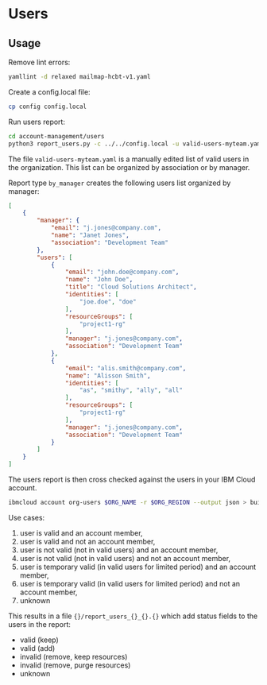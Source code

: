 # Users

## Usage

Remove lint errors:

```bash
yamllint -d relaxed mailmap-hcbt-v1.yaml
```

Create a config.local file:

```bash
cp config config.local
```

Run users report:

```bash
cd account-management/users
python3 report_users.py -c ../../config.local -u valid-users-myteam.yaml -o json
```

The file `valid-users-myteam.yaml` is a manually edited list of valid users in the organization. This list can be organized by association or by manager.

Report type `by_manager` creates the following users list organized by manager:

```json
[
    {
        "manager": {
            "email": "j.jones@company.com",
            "name": "Janet Jones",
            "association": "Development Team"
        },
        "users": [
            {
                "email": "john.doe@company.com",
                "name": "John Doe",
                "title": "Cloud Solutions Architect",
                "identities": [
                    "joe.doe", "doe"
                ],
                "resourceGroups": [
                    "project1-rg"
                ],
                "manager": "j.jones@company.com",
                "association": "Development Team"
            },
            {
                "email": "alis.smith@company.com",
                "name": "Alisson Smith",
                "identities": [
                    "as", "smithy", "ally", "all"
                ],
                "resourceGroups": [
                    "project1-rg"
                ],
                "manager": "j.jones@company.com",
                "association": "Development Team"
            }
        ]
    }
]
```

The users report is then cross checked against the users in your IBM Cloud account.

```bash
ibmcloud account org-users $ORG_NAME -r $ORG_REGION --output json > build/org_users.json
```

Use cases:

1. user is valid and an account member,
1. user is valid and not an account member,
1. user is not valid (not in valid users) and an account member,
1. user is not valid (not in valid users) and not an account member,
1. user is temporary valid (in valid users for limited period) and an account member,
1. user is temporary valid (in valid users for limited period) and not an account member,
1. unknown

This results in a file `{}/report_users_{}_{}.{}` which add status fields to the users in the report:

* valid (keep)
* valid (add)
* invalid (remove, keep resources)
* invalid (remove, purge resources)
* unknown
